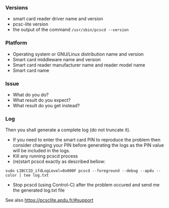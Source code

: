 ### Versions

* smart card reader driver name and version
* pcsc-lite version
* the output of the command `/usr/sbin/pcscd --version`

### Platform

* Operating system or GNU/Linux distribution name and version
* Smart card middleware name and version
* Smart card reader manufacturer name and reader model name
* Smart card name

### Issue

* What do you do?
* What result do you expect?
* What result do you get instead?

### Log

Then you shall generate a complete log (do not truncate it).

* If you need to enter the smart card PIN to reproduce the problem then
  consider changing your PIN before generating the logs as the PIN value
  will be included in the logs.
* Kill any running pcscd process
* (re)start pcscd exactly as described bellow:
```
sudo LIBCCID_ifdLogLevel=0x000F pcscd --foreground --debug --apdu --color | tee log.txt
```
* Stop pcscd (using Control-C) after the problem occured and send me the
  generated log.txt file

See also https://pcsclite.apdu.fr/#support
